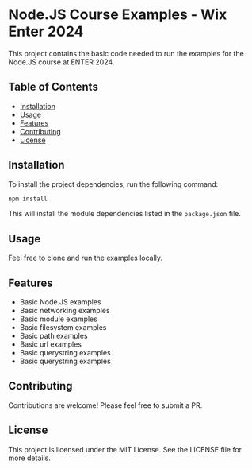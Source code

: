 # Node.JS Course Examples - Wix Enter 2024

This project contains the basic code needed to run the examples for the Node.JS course at ENTER 2024.

## Table of Contents

- [Installation](#installation)
- [Usage](#usage)
- [Features](#features)
- [Contributing](#contributing)
- [License](#license)

## Installation

To install the project dependencies, run the following command:

```bash
npm install
```

This will install the module dependencies listed in the `package.json` file.

## Usage

Feel free to clone and run the examples locally.

## Features

- Basic Node.JS examples
- Basic networking examples
- Basic module examples
- Basic filesystem examples
- Basic path examples
- Basic url examples
- Basic querystring examples
- Basic querystring examples

## Contributing

Contributions are welcome! Please feel free to submit a PR.

## License

This project is licensed under the MIT License. See the LICENSE file for more details.
